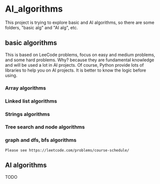 # AI_algorithms

This project is trying to explore basic and AI algorithms, so there are some folders, "basic alg" and "AI alg", etc.

## basic algorithms
This is based on LeeCode problems, focus on easy and medium problems, and some hard problems.
Why? because they are fundamental knowledge and will be used a lot in AI projects.
Of course, Python provide lots of libraries to help you on AI projects. 
It is better to know the logic before using.

### Array algorithms

### Linked list algorithms

### Strings algorithms

### Tree search and node algorithms

### graph and dfs, bfs algorithms
    Please see https://leetcode.com/problems/course-schedule/
    

## AI algorithms
TODO
